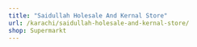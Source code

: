 ```yaml
---
title: "Saidullah Holesale And Kernal Store"
url: /karachi/saidullah-holesale-and-kernal-store/
shop: Supermarkt
---
```

